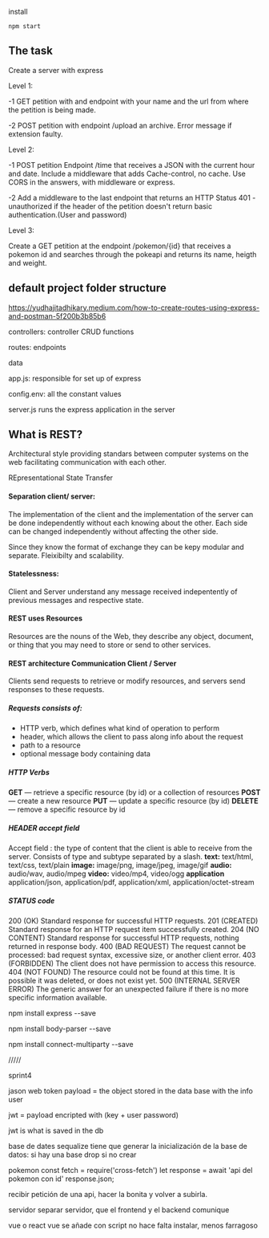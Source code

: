 
install 
```
npm start
```

## The task

Create a server with express

Level 1:

-1 GET petition with and endpoint with your name and the url from where the petition is being made.

-2 POST petition with endpoint /upload an archive. Error message if extension faulty.

Level 2:

-1 POST petition Endpoint /time that receives a JSON with the current hour and date. Include a middleware that adds Cache-control, no cache. Use CORS in the answers, with middleware or express.

-2 Add a middleware to the last endpoint that returns an HTTP Status 401 - unauthorized if the header of the petition doesn't return basic authentication.(User and password)

Level 3:

Create a GET petition at the endpoint /pokemon/{id} 
that receives a pokemon id and searches through the pokeapi and returns its name, heigth and weight.

## default project folder structure
https://yudhajitadhikary.medium.com/how-to-create-routes-using-express-and-postman-5f200b3b85b6

controllers: controller CRUD functions

routes: endpoints

data

app.js: responsible for set up of express

config.env: all the constant values

server.js runs the express application in the server 







## What is REST?

Architectural style providing standars between computer systems on the web facilitating communication with each other.

REpresentational State Transfer

#### Separation client/ server:

The implementation of the client and the implementation of the server can be done independently without each knowing about the other. Each side can be changed independently without affecting the other side.

Since they know the format of exchange they can be kepy modular and separate. Fleixibilty and scalability.

#### Statelessness:

 Client and Server understand any message received indepentently of previous messages and respective state.
#### REST uses Resources 

Resources are the nouns of the Web, they describe any object, document, or thing that you may need to store or send to other services.

#### REST architecture Communication Client / Server

Clients send requests to retrieve or modify resources, and servers send responses to these requests.

##### Requests consists of:
- HTTP verb, which defines what kind of operation to perform
- header, which allows the client to pass along info about the request
- path to a resource
- optional message body containing data

##### HTTP Verbs

**GET** — retrieve a specific resource (by id) or a collection of resources
**POST** — create a new resource
**PUT** — update a specific resource (by id)
**DELETE** — remove a specific resource by id

##### HEADER accept field

Accept field : the type of content that the client is able to receive from the server. Consists of type and subtype separated by a slash. 
**text:** text/html, text/css, text/plain
**image:** image/png, image/jpeg, image/gif
**audio:** audio/wav, audio/mpeg
**video:** video/mp4, video/ogg
**application** application/json, application/pdf, application/xml, application/octet-stream

##### STATUS code 


200 (OK)	Standard response for successful HTTP requests.
201 (CREATED)	Standard response for an HTTP request item successfully created.
204 (NO CONTENT)	Standard response for successful HTTP requests, nothing returned in response body.
400 (BAD REQUEST)	The request cannot be processed: bad request syntax, excessive size, or another client error.
403 (FORBIDDEN)	The client does not have permission to access this resource.
404 (NOT FOUND)	The resource could not be found at this time. It is possible it was deleted, or does not exist yet.
500 (INTERNAL SERVER ERROR)	The generic answer for an unexpected failure if there is no more specific information available.


npm install express --save

npm install body-parser --save

npm install connect-multiparty --save

/////

sprint4


jason web token
payload = the object stored in the data base with the info user

jwt = payload encripted with (key + user password)

jwt is what is saved in the db

base de dates
sequalize tiene que generar la inicialización de la base de datos: si hay una base drop si no crear

pokemon
const fetch = require('cross-fetch') let response = await 'api del pokemon con id' response.json;

recibir petición de una api, hacer la bonita y volver a subirla.

servidor
separar servidor, que el frontend y el backend comunique

vue o react
vue se añade con script no hace falta instalar, menos farragoso

